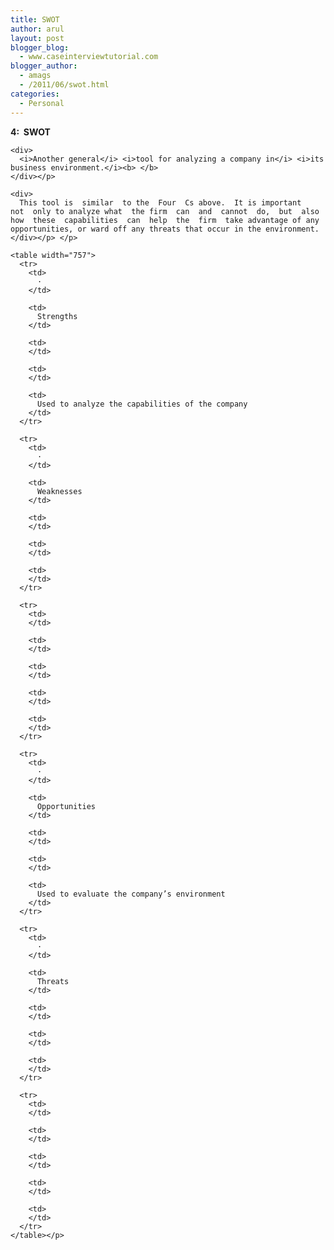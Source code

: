 ```yaml
---
title: SWOT
author: arul
layout: post
blogger_blog:
  - www.caseinterviewtutorial.com
blogger_author:
  - amags
  - /2011/06/swot.html
categories:
  - Personal
---
```

<div>
  <div>
    <div>
      <b>4:  SWOT</b><i>  </i>
    </div>
    
    <div>
      <i>Another general</i> <i>tool for analyzing a company in</i> <i>its business environment.</i><b> </b>
    </div></p> 
    
    <div>
      This tool is  similar  to the  Four  Cs above.  It is important  not  only to analyze what  the firm  can  and  cannot  do,  but  also  how  these  capabilities  can  help  the  firm  take advantage of any opportunities, or ward off any threats that occur in the environment.
    </div></p> </p> 
    
    <table width="757">
      <tr>
        <td>
          ·
        </td>
        
        <td>
          Strengths
        </td>
        
        <td>
        </td>
        
        <td>
        </td>
        
        <td>
          Used to analyze the capabilities of the company
        </td>
      </tr>
      
      <tr>
        <td>
          ·
        </td>
        
        <td>
          Weaknesses
        </td>
        
        <td>
        </td>
        
        <td>
        </td>
        
        <td>
        </td>
      </tr>
      
      <tr>
        <td>
        </td>
        
        <td>
        </td>
        
        <td>
        </td>
        
        <td>
        </td>
        
        <td>
        </td>
      </tr>
      
      <tr>
        <td>
          ·
        </td>
        
        <td>
          Opportunities
        </td>
        
        <td>
        </td>
        
        <td>
        </td>
        
        <td>
          Used to evaluate the company’s environment
        </td>
      </tr>
      
      <tr>
        <td>
          ·
        </td>
        
        <td>
          Threats
        </td>
        
        <td>
        </td>
        
        <td>
        </td>
        
        <td>
        </td>
      </tr>
      
      <tr>
        <td>
        </td>
        
        <td>
        </td>
        
        <td>
        </td>
        
        <td>
        </td>
        
        <td>
        </td>
      </tr>
    </table></p>
  </div>
</div>
